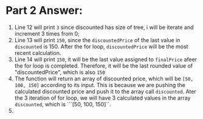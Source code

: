 # Part 2 Answer:

1. Line 12 will print ```3``` since discounted has size of tree, i will be iterate and increment 3 times from 0;
2. Line 13 will print ```150```, since the ```discountedPrice``` of the last value in ```discounted``` is 150. After the for loop, ```discountedPrice``` will be the most recent calculation.
3. Line 14 will print ```150```, it will be the last value assigned to ```finalPrice``` afeer the for loop is completed. Therefore, it will be the last rounded value of "discountedPrice", which is also ```150```
4. The function will return an array of discounted price, which will be ```[50, 100, 150]``` according to its input. This is because we are pushing the calculated discounted price and push it to the array call ```discounted```. Ater the 3 iteration of for loop, we will have 3 calculated values in the array ```discounted```, which is ```[50, 100, 150]``.
5. 
